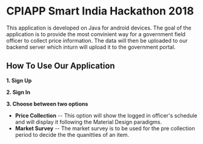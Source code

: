 # CPIAPP Smart India Hackathon 2018
This application is developed on Java for android devices. The goal of the application is to provide the most convinient way for a government field officer to collect price information. The data will then be uploaded to our backend server which inturn will upload it to the government portal.

## How To Use Our Application
**1. Sign Up**

**2. Sign In**

**3. Choose between two options**
- **Price Collection**
    -- This option will show the logged in officer's schedule and will display it following the Material Design paradigms.
- **Market Survey**
    -- The market survey is to be used for the pre collection period to decide the the quanitties of an item.
    
